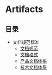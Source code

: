 # Artifacts


## 目录

- 文档规范标准
    - [文档规范](/Artifacts/Info.html)
    - [文档格式](/Artifacts/Form.html)
    - [产品文档体系](/Artifacts/productDoc.html)
    - [技术文档体系](/Artifacts/tecDoc.html)